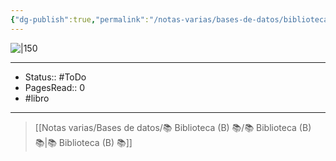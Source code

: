 ```yaml
---
{"dg-publish":true,"permalink":"/notas-varias/bases-de-datos/biblioteca-b/b-el-arte-de-presentar/"}
---
```


![|150](http://books.google.com/books/content?id=gZEtDwAAQBAJ&printsec=frontcover&img=1&zoom=1&edge=curl&source=gbs_api)

---

- Status:: #ToDo 
- PagesRead:: 0
- #libro

---


> [[Notas varias/Bases de datos/📚 Biblioteca (B) 📚/📚 Biblioteca (B) 📚\|📚 Biblioteca (B) 📚]]